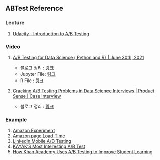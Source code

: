## ABTest Reference

### Lecture

1. [Udacity - Introduction to A/B Testing](https://l.facebook.com/l.php?u=https%3A%2F%2Fwww.udacity.com%2Fcourse%2Fab-testing--ud257%3Ffbclid%3DIwAR30F8FP3Y590zuiFv9syE3STS7lONGZGy5deZoWkIWC5CxB_GCBB5MgPrk&h=AT3uauOg4orCHM-vN9N6-ZaRg65NlU3SmypYGITMtXNCKT7DNwwobmulUp7m9du55kXadlXH2RF9TnTS3HWfb_xCznf6aMiY0GJTuBavZy9Bw1ROKYnQntwPubD6MP-uYwxS&__tn__=H-R&c[0]=AT3IZdMpd6awfalaJEYj63DXe7KvTwBnNE6Wvu_z3D11-RRv01Q7VcTaNSLt2NCFDwOFEc5U5YDsDYB4LEarBYLEJO65lrJLfn_VmGNYJU2loYwwGnYFy7msPLCZrQlMFbmhcAxLBykFc-46Kd0MeHIzi-NAC7cBtBjSQYI3OMaCoTSPkQMz)

### Video
1. [A/B Testing for Data Science ( Python and R) | June 30th, 2021](https://www.youtube.com/watch?v=ZdC8dwL0rlI)
    - 블로그 정리 : [링크](https://ugong2san.tistory.com/4555)
    - Jupyter File: [링크](abtest_from_scratch_py.ipynb)
    - R File : [링크](abtest_from_scarch_r.R)

2. [Cracking A/B Testing Problems in Data Science Interviews | Product Sense | Case Interview](https://youtu.be/X8u6kr4fxXc)
    - 블로그 정리 : [링크](https://ugong2san.tistory.com/4622)
    
### Example

1. [Amazon Experiment](https://www.exp-platform.com/Documents/GuideControlledExperiments.pdf)
2. [Amazon page Load Time](https://www.exp-platform.com/Documents/IEEEComputer2007OnlineExperiments.pdf)
3. [LinkedIn Mobile A/B Testing](https://engineering.linkedin.com/mobile/mobile-ab-testing-linkedin-how-members-shape-our-apps)
4. [KAYAK’S Most Interesting A/B Test](https://apptimize.com/blog/2014/03/kayaks-most-interesting-ab-test/)
5. [How Khan Academy Uses A/B Testing to Improve Student Learning](https://apptimize.com/blog/2014/07/how-khan-academy-uses-ab-testing-to-improve-student-learning/)